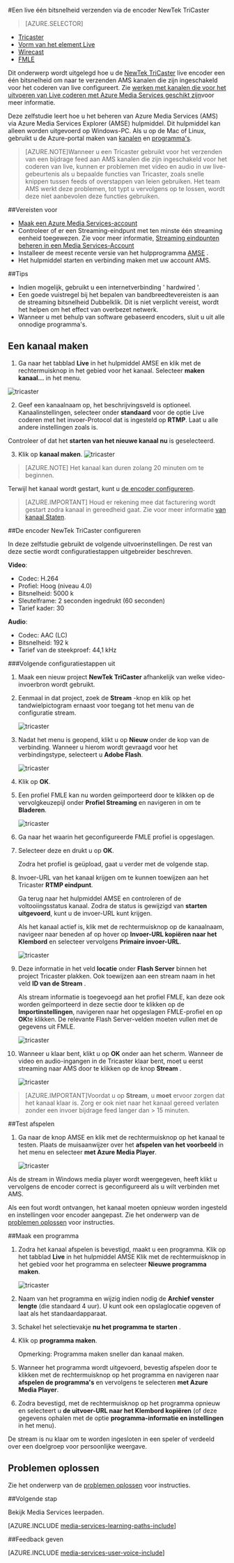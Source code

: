 <properties 
    pageTitle="De encoder NewTek TriCaster als u wilt verzenden van een live één bitsnelheid configureren | Microsoft Azure" 
    description="Dit onderwerp wordt uitgelegd hoe u de Tricaster live encoder een één bitsnelheid om naar te verzenden AMS kanalen die zijn ingeschakeld voor het coderen van live configureert." 
    services="media-services" 
    documentationCenter="" 
    authors="cenkdin" 
    manager="erikre" 
    editor=""/>

<tags 
    ms.service="media-services" 
    ms.workload="media" 
    ms.tgt_pltfrm="na" 
    ms.devlang="ne" 
    ms.topic="article" 
    ms.date="10/12/2016" 
    ms.author="juliako;cenkd;anilmur"/>

#<a name="use-the-newtek-tricaster-encoder-to-send-a-single-bitrate-live-stream"></a>Een live één bitsnelheid verzenden via de encoder NewTek TriCaster

> [AZURE.SELECTOR]
- [Tricaster](media-services-configure-tricaster-live-encoder.md)
- [Vorm van het element Live](media-services-configure-elemental-live-encoder.md)
- [Wirecast](media-services-configure-wirecast-live-encoder.md)
- [FMLE](media-services-configure-fmle-live-encoder.md)

Dit onderwerp wordt uitgelegd hoe u de [NewTek TriCaster](http://newtek.com/products/tricaster-40.html) live encoder een één bitsnelheid om naar te verzenden AMS kanalen die zijn ingeschakeld voor het coderen van live configureert. Zie [werken met kanalen die voor het uitvoeren van Live coderen met Azure Media Services geschikt zijn](media-services-manage-live-encoder-enabled-channels.md)voor meer informatie.

Deze zelfstudie leert hoe u het beheren van Azure Media Services (AMS) via Azure Media Services Explorer (AMSE) hulpmiddel. Dit hulpmiddel kan alleen worden uitgevoerd op Windows-PC. Als u op de Mac of Linux, gebruikt u de Azure-portal maken van [kanalen](media-services-portal-creating-live-encoder-enabled-channel.md#create-a-channel) en [programma's](media-services-portal-creating-live-encoder-enabled-channel.md#create-and-manage-a-program).

>[AZURE.NOTE]Wanneer u een Tricaster gebruikt voor het verzenden van een bijdrage feed aan AMS kanalen die zijn ingeschakeld voor het coderen van live, kunnen er problemen met video en audio in uw live-gebeurtenis als u bepaalde functies van Tricaster, zoals snelle knippen tussen feeds of overstappen van leien gebruiken. Het team AMS werkt deze problemen, tot typt u vervolgens op te lossen, wordt deze niet aanbevolen deze functies gebruiken.


##<a name="prerequisites"></a>Vereisten voor

- [Maak een Azure Media Services-account](media-services-portal-create-account.md)
- Controleer of er een Streaming-eindpunt met ten minste één streaming eenheid toegewezen. Zie voor meer informatie, [Streaming eindpunten beheren in een Media Services-Account](media-services-portal-manage-streaming-endpoints.md)
- Installeer de meest recente versie van het hulpprogramma [AMSE](https://github.com/Azure/Azure-Media-Services-Explorer) .
- Het hulpmiddel starten en verbinding maken met uw account AMS.

##<a name="tips"></a>Tips

- Indien mogelijk, gebruikt u een internetverbinding ' hardwired '.
- Een goede vuistregel bij het bepalen van bandbreedtevereisten is aan de streaming bitsnelheid Dubbelklik. Dit is niet verplicht vereist, wordt het helpen om het effect van overbezet netwerk.
- Wanneer u met behulp van software gebaseerd encoders, sluit u uit alle onnodige programma's.

## <a name="create-a-channel"></a>Een kanaal maken

1.  Ga naar het tabblad **Live** in het hulpmiddel AMSE en klik met de rechtermuisknop in het gebied voor het kanaal. Selecteer **maken kanaal...** in het menu.

![tricaster](./media/media-services-tricaster-live-encoder/media-services-tricaster1.png)

2. Geef een kanaalnaam op, het beschrijvingsveld is optioneel. Kanaalinstellingen, selecteer onder **standaard** voor de optie Live coderen met het invoer-Protocol dat is ingesteld op **RTMP**. Laat u alle andere instellingen zoals is.


Controleer of dat het **starten van het nieuwe kanaal nu** is geselecteerd.

3. Klik op **kanaal maken**.
![tricaster](./media/media-services-tricaster-live-encoder/media-services-tricaster2.png)

>[AZURE.NOTE] Het kanaal kan duren zolang 20 minuten om te beginnen.


Terwijl het kanaal wordt gestart, kunt u [de encoder configureren](media-services-configure-tricaster-live-encoder.md#configure_tricaster_rtmp).

>[AZURE.IMPORTANT] Houd er rekening mee dat facturering wordt gestart zodra kanaal in gereedheid gaat. Zie voor meer informatie [van kanaal Staten](media-services-manage-live-encoder-enabled-channels.md#states).

##<a id=configure_tricaster_rtmp></a>De encoder NewTek TriCaster configureren

In deze zelfstudie gebruikt de volgende uitvoerinstellingen. De rest van deze sectie wordt configuratiestappen uitgebreider beschreven. 

**Video**:
 
- Codec: H.264 
- Profiel: Hoog (niveau 4.0) 
- Bitsnelheid: 5000 k 
- Sleutelframe: 2 seconden ingedrukt (60 seconden) 
- Tarief kader: 30
 
**Audio**:

- Codec: AAC (LC) 
- Bitsnelheid: 192 k 
- Tarief van de steekproef: 44,1 kHz


###<a name="configuration-steps"></a>Volgende configuratiestappen uit

1. Maak een nieuw project **NewTek TriCaster** afhankelijk van welke video-invoerbron wordt gebruikt. 
2. Eenmaal in dat project, zoek de **Stream** -knop en klik op het tandwielpictogram ernaast voor toegang tot het menu van de configuratie stream.

    ![tricaster](./media/media-services-tricaster-live-encoder/media-services-tricaster3.png)
3. Nadat het menu is geopend, klikt u op **Nieuw** onder de kop van de verbinding. Wanneer u hierom wordt gevraagd voor het verbindingstype, selecteert u **Adobe Flash**.

    ![tricaster](./media/media-services-tricaster-live-encoder/media-services-tricaster4.png)

4. Klik op **OK**.

5. Een profiel FMLE kan nu worden geïmporteerd door te klikken op de vervolgkeuzepijl onder **Profiel Streaming** en navigeren in om te **Bladeren**.

    ![tricaster](./media/media-services-tricaster-live-encoder/media-services-tricaster5.png)

6. Ga naar het waarin het geconfigureerde FMLE profiel is opgeslagen.
7. Selecteer deze en drukt u op **OK**.

    Zodra het profiel is geüpload, gaat u verder met de volgende stap.

6. Invoer-URL van het kanaal krijgen om te kunnen toewijzen aan het Tricaster **RTMP eindpunt**.
    
    Ga terug naar het hulpmiddel AMSE en controleren of de voltooiingsstatus kanaal. Zodra de status is gewijzigd van **starten** **uitgevoerd**, kunt u de invoer-URL kunt krijgen.
      
    Als het kanaal actief is, klik met de rechtermuisknop op de kanaalnaam, navigeer naar beneden af op hover op **Invoer-URL kopiëren naar het Klembord** en selecteer vervolgens **Primaire invoer-URL**.  
    
    ![tricaster](./media/media-services-tricaster-live-encoder/media-services-tricaster6.png)

7. Deze informatie in het veld **locatie** onder **Flash Server** binnen het project Tricaster plakken. Ook toewijzen aan een stream naam in het veld **ID van de Stream** . 

    Als stream informatie is toegevoegd aan het profiel FMLE, kan deze ook worden geïmporteerd in deze sectie door te klikken op de **Importinstellingen**, navigeren naar het opgeslagen FMLE-profiel en op **OK**te klikken. De relevante Flash Server-velden moeten vullen met de gegevens uit FMLE.

    ![tricaster](./media/media-services-tricaster-live-encoder/media-services-tricaster7.png)

9. Wanneer u klaar bent, klikt u op **OK** onder aan het scherm. Wanneer de video en audio-ingangen in de Tricaster klaar bent, moet u eerst streaming naar AMS door te klikken op de knop **Stream** .

    ![tricaster](./media/media-services-tricaster-live-encoder/media-services-tricaster11.png)

>[AZURE.IMPORTANT]Voordat u op **Stream**, u **moet** ervoor zorgen dat het kanaal klaar is. 
>Zorg er ook niet naar het kanaal gereed verlaten zonder een invoer bijdrage feed langer dan > 15 minuten. 

##<a name="test-playback"></a>Test afspelen
  
1. Ga naar de knop AMSE en klik met de rechtermuisknop op het kanaal te testen. Plaats de muisaanwijzer over het **afspelen van het voorbeeld** in het menu en selecteer **met Azure Media Player**.  

    ![tricaster](./media/media-services-tricaster-live-encoder/media-services-tricaster8.png)

Als de stream in Windows media player wordt weergegeven, heeft klikt u vervolgens de encoder correct is geconfigureerd als u wilt verbinden met AMS. 

Als een fout wordt ontvangen, het kanaal moeten opnieuw worden ingesteld en instellingen voor encoder aangepast. Zie het onderwerp van de [problemen oplossen](media-services-troubleshooting-live-streaming.md) voor instructies.  

##<a name="create-a-program"></a>Maak een programma

1. Zodra het kanaal afspelen is bevestigd, maakt u een programma. Klik op het tabblad **Live** in het hulpmiddel AMSE Klik met de rechtermuisknop in het gebied voor het programma en selecteer **Nieuwe programma maken**.  

    ![tricaster](./media/media-services-tricaster-live-encoder/media-services-tricaster9.png)

2. Naam van het programma en wijzig indien nodig de **Archief venster lengte** (die standaard 4 uur). U kunt ook een opslaglocatie opgeven of laat als het standaardapparaat.  
3. Schakel het selectievakje **nu het programma te starten** .
4. Klik op **programma maken**.  
  
    Opmerking: Programma maken sneller dan kanaal maken.    
 
5. Wanneer het programma wordt uitgevoerd, bevestig afspelen door te klikken met de rechtermuisknop op het programma en navigeren naar **afspelen de programma's** en vervolgens te selecteren **met Azure Media Player**.  
6. Zodra bevestigd, met de rechtermuisknop op het programma opnieuw en selecteert u **de uitvoer-URL naar het Klembord kopiëren** (of deze gegevens ophalen met de optie **programma-informatie en instellingen** in het menu). 

De stream is nu klaar om te worden ingesloten in een speler of verdeeld over een doelgroep voor persoonlijke weergave.  


## <a name="troubleshooting"></a>Problemen oplossen

Zie het onderwerp van de [problemen oplossen](media-services-troubleshooting-live-streaming.md) voor instructies. 


##<a name="next-step"></a>Volgende stap

Bekijk Media Services leerpaden.

[AZURE.INCLUDE [media-services-learning-paths-include](../../includes/media-services-learning-paths-include.md)]

##<a name="provide-feedback"></a>Feedback geven

[AZURE.INCLUDE [media-services-user-voice-include](../../includes/media-services-user-voice-include.md)]
